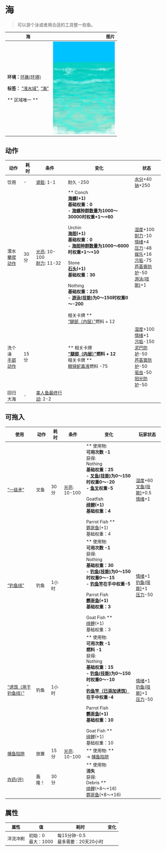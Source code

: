 # 海  
> 可以游个泳或者用合适的工具整一些鱼。  
  
  海  |   图片   
 ----  |  ----:   
 **环境：**[环礁(环境)](Env_Atoll.md)<br><br>**标签：**	[“浅水域”](tag_ShallowWater.md), [“海”](tag_Sea.md)<br><br>** 区域唯一 **  |  <img decoding="async" src="Sprite/Sea.png" href="a.md" style="max-width:300px;max-height:300px;">   
  
## 动作  
动作  |  耗时  |  条件  |  变化  |  状态  
----  |  ----  |  ----  |  ----  |  ----  
饮用<br>  |  -  |  [肾脏](IfKidneys.md): 1-1  |  耐久  -250  |  [水分](Hydration.md)+40<br>[钠](Sodium.md)+250  
潜水<br>[攀爬动作](ClimbAction.md)  |  30分  |  [光亮](Light.md): 10-100<br>[耐力](Stamina.md): 11-32  |  ** Conch **<br>  [海螺](Conch.md)(+1)<br>基础权重：0<br>- [海螺种群数量](Pop_Conch.md)为1000～30000时权重+1～+60<br><br>** Urchin **<br>  [海胆](Urchin.md)(+1)<br>基础权重：0<br>- [海胆种群数量](Pop_Urchin.md)为1000～6000时权重+1～+10<br><br>** Stone **<br>  [石头](Stone.md)(+1)<br>基础权重：30<br><br>** Nothing **<br>基础权重：225<br>- [游泳(技能)](Skill_Swimming.md)为0～150时权重0～-200<br><br>** 相关卡牌 **<br>[“腿部（内层）”](tag_Clothing.md)燃料 + 12  |  [湿度](Wetness.md)+100<br>[耐力](Stamina.md)-10<br>[情绪](Morale.md)+4<br>[压力](Stress.md)-48<br>[娱乐](Entertainment.md)+16<br>[污垢](Filth.md)-75<br>[芦荟膏防护](AloeVeraGelProtection.md)-50<br>[游泳(技能)](Skill_Swimming.md)+1  
洗个澡<br>[手部动作](HandAction.md)  |  15分  |    |  ** 相关卡牌 **<br>[“腿部（内层）”](tag_Clothing.md)燃料 + 12<br>** 相关卡牌 **<br>[眼镜蛇毒液](W_CobraSpit.md)燃料  -75  |  [湿度](Wetness.md)+100<br>[情绪](Morale.md)+1<br>[污垢](Filth.md)-150<br>[泥巴防护](MudProtection.md)-50<br>[芦荟膏防护](AloeVeraGelProtection.md)-50<br>[驱虫](BugRepellentApplied.md)-50<br>[阳光防护](SunProtection.md)-50  
回归大海<br>  |  -  |  [美人鱼最终行动](MermaidFinalAction.md): 2-2  |    |    
## 可拖入  
使用  |  动作  |  耗时  |  条件  |  变化  |  玩家状态  
----  |  ----  |  ----  |  ----  |  ----  |  ----  
[“一级矛”](tag_Spear.md)  |  叉鱼  |  30分  |  [光亮](Light.md): 10-100  |  ** 使用物: **<br>可用次数  -1<br>** 获得: **<br>** Nothing **<br>基础权重：25<br>- [叉鱼(技能)](Skill_SpearFishing.md)为0～150时权重0～-20<br>- [鱼叉](SpearFishing.md)权重-5<br><br>** Goatfish **<br>  [绯鲤](Goatfish.md)(+1)<br>基础权重：4<br><br>** Parrot Fish **<br>  [鹦哥鱼](ParrotFish.md)(+1)<br>基础权重：4<br>  |  [湿度](Wetness.md)+60<br>[叉鱼(技能)](Skill_SpearFishing.md)+0.5<br>[情绪](Morale.md)+1  
[“钓鱼线”](tag_FishingLine.md)  |  钓鱼  |  1小时  |    |  ** 使用物: **<br>可用次数  -1<br>** 获得: **<br>** Nothing **<br>基础权重：30<br>- [钓鱼(技能)](Skill_Fishing.md)为0～150时权重0～-15<br>- [钓鱼竿](FishingRod.md)在手中权重-5<br><br>** Parrot Fish **<br>  [鹦哥鱼](ParrotFish.md)(+1)<br>基础权重：3<br><br>** Goat Fish **<br>  [绯鲤](Goatfish.md)(+1)<br>基础权重：3<br>  |  [情绪](Morale.md)+1<br>[钓鱼(技能)](Skill_Fishing.md)+1<br>[压力](Stress.md)-50  
[“诱饵（用于钓鱼线）”](tag_FishingLineBait.md)  |  钓鱼  |  1小时  |    |  ** 使用物: **<br>可用次数  -1<br>燃料  -1<br>** 获得: **<br>** Nothing **<br>基础权重：15<br>- [钓鱼(技能)](Skill_Fishing.md)为0～150时权重0～-10<br>- [钓鱼竿（已添加诱饵）](FishingRodBait.md)在手中权重-4<br><br>** Parrot Fish **<br>  [鹦哥鱼](ParrotFish.md)(+1)<br>基础权重：10<br><br>** Goat Fish **<br>  [绯鲤](Goatfish.md)(+1)<br>基础权重：10<br>  |  [情绪](Morale.md)+1<br>[钓鱼(技能)](Skill_Fishing.md)+1<br>[压力](Stress.md)-50  
[捕鱼陷阱](FishTrap.md)  |  放置  |  15分  |  [光亮](Light.md): 10-100  |  ** 使用物: **<br>→ [捕鱼陷阱](FishTrapDeployed.md)  |    
[炸药(开)](DynamiteOn.md)  |  轰隆！  |  30分  |    |  ** 使用物: **<br>消失<br>** 获得: **<br>** Debris **<br>  [绯鲤](Goatfish.md)(+8～+16)<br>  [鹦哥鱼](ParrotFish.md)(+8～+16)<br>  |    
## 属性   
属性  |  值  |  耗时  |  变化  
----  |  ----  |  ----  |  ----  
洋流冲刷  |  初始：0<br>最大：1000  |  每15分钟-0.5<br>最多需要：20天20小时  |    
